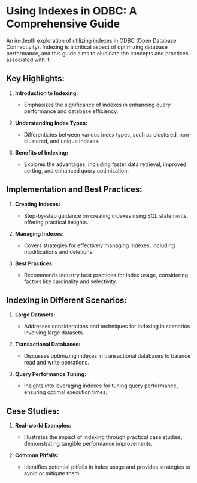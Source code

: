# Using Indexes in ODBC: A Comprehensive Guide

An in-depth exploration of utilizing indexes in ODBC (Open Database Connectivity). Indexing is a critical aspect of optimizing database performance, and this guide aims to elucidate the concepts and practices associated with it.

## Key Highlights:

1. **Introduction to Indexing:**
    
    - Emphasizes the significance of indexes in enhancing query performance and database efficiency.

2. **Understanding Index Types:**
    
    - Differentiates between various index types, such as clustered, non-clustered, and unique indexes.

3. **Benefits of Indexing:**
    
    - Explores the advantages, including faster data retrieval, improved sorting, and enhanced query optimization.

## Implementation and Best Practices:

1. **Creating Indexes:**
    
    - Step-by-step guidance on creating indexes using SQL statements, offering practical insights.

2. **Managing Indexes:**
    
    - Covers strategies for effectively managing indexes, including modifications and deletions.

3. **Best Practices:**
    
    - Recommends industry best practices for index usage, considering factors like cardinality and selectivity.

## Indexing in Different Scenarios:

1. **Large Datasets:**
    
    - Addresses considerations and techniques for indexing in scenarios involving large datasets.

2. **Transactional Databases:**
    
    - Discusses optimizing indexes in transactional databases to balance read and write operations.

3. **Query Performance Tuning:**
    
    - Insights into leveraging indexes for tuning query performance, ensuring optimal execution times.

## Case Studies:

1. **Real-world Examples:**
    
    - Illustrates the impact of indexing through practical case studies, demonstrating tangible performance improvements.

2. **Common Pitfalls:**
    
    - Identifies potential pitfalls in index usage and provides strategies to avoid or mitigate them.